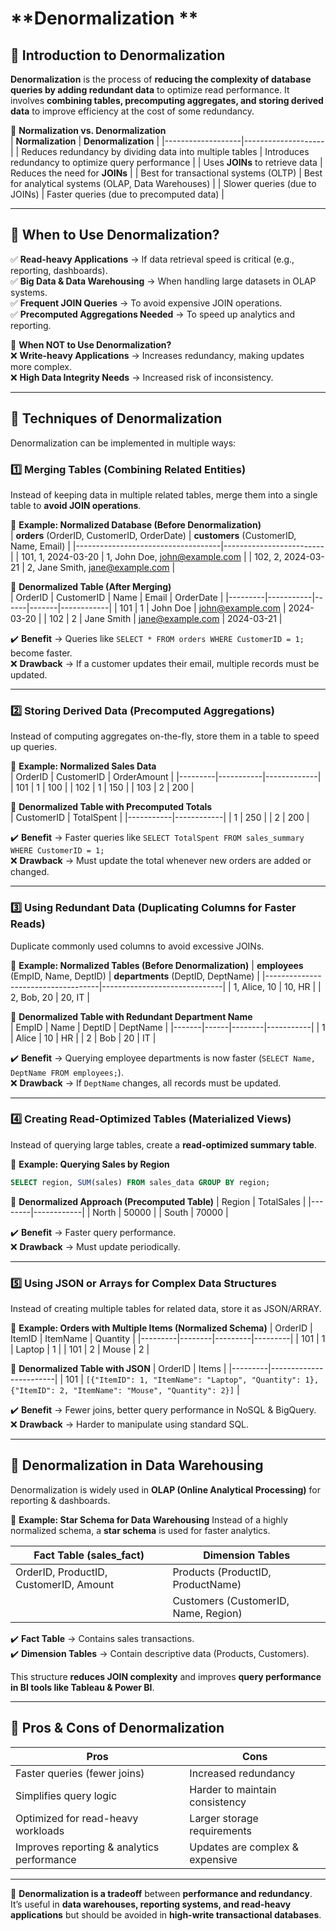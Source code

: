 # **Denormalization **  

## **🔹 Introduction to Denormalization**  
**Denormalization** is the process of **reducing the complexity of database queries by adding redundant data** to optimize read performance. It involves **combining tables, precomputing aggregates, and storing derived data** to improve efficiency at the cost of some redundancy.  

🔹 **Normalization vs. Denormalization**  
| **Normalization** | **Denormalization** |
|-------------------|--------------------|
| Reduces redundancy by dividing data into multiple tables | Introduces redundancy to optimize query performance |
| Uses **JOINs** to retrieve data | Reduces the need for **JOINs** |
| Best for transactional systems (OLTP) | Best for analytical systems (OLAP, Data Warehouses) |
| Slower queries (due to JOINs) | Faster queries (due to precomputed data) |

---

## **🔹 When to Use Denormalization?**  
✅ **Read-heavy Applications** → If data retrieval speed is critical (e.g., reporting, dashboards).  
✅ **Big Data & Data Warehousing** → When handling large datasets in OLAP systems.  
✅ **Frequent JOIN Queries** → To avoid expensive JOIN operations.  
✅ **Precomputed Aggregations Needed** → To speed up analytics and reporting.  

🚫 **When NOT to Use Denormalization?**  
❌ **Write-heavy Applications** → Increases redundancy, making updates more complex.  
❌ **High Data Integrity Needs** → Increased risk of inconsistency.  

---

## **🔹 Techniques of Denormalization**
Denormalization can be implemented in multiple ways:

### **1️⃣ Merging Tables (Combining Related Entities)**
Instead of keeping data in multiple related tables, merge them into a single table to **avoid JOIN operations**.

📌 **Example: Normalized Database (Before Denormalization)**  
| **orders** (OrderID, CustomerID, OrderDate) | **customers** (CustomerID, Name, Email) |
|------------------------------------|-------------------------|
| 101, 1, 2024-03-20 | 1, John Doe, john@example.com |
| 102, 2, 2024-03-21 | 2, Jane Smith, jane@example.com |

📌 **Denormalized Table (After Merging)**  
| OrderID | CustomerID | Name | Email | OrderDate |
|---------|-----------|------|-------|------------|
| 101 | 1 | John Doe | john@example.com | 2024-03-20 |
| 102 | 2 | Jane Smith | jane@example.com | 2024-03-21 |

✔️ **Benefit** → Queries like `SELECT * FROM orders WHERE CustomerID = 1;` become faster.  
❌ **Drawback** → If a customer updates their email, multiple records must be updated.  

---

### **2️⃣ Storing Derived Data (Precomputed Aggregations)**
Instead of computing aggregates on-the-fly, store them in a table to speed up queries.

📌 **Example: Normalized Sales Data**  
| OrderID | CustomerID | OrderAmount |
|---------|-----------|-------------|
| 101 | 1 | 100 |
| 102 | 1 | 150 |
| 103 | 2 | 200 |

📌 **Denormalized Table with Precomputed Totals**  
| CustomerID | TotalSpent |
|-----------|------------|
| 1 | 250 |
| 2 | 200 |

✔️ **Benefit** → Faster queries like `SELECT TotalSpent FROM sales_summary WHERE CustomerID = 1;`  
❌ **Drawback** → Must update the total whenever new orders are added or changed.  

---

### **3️⃣ Using Redundant Data (Duplicating Columns for Faster Reads)**
Duplicate commonly used columns to avoid excessive JOINs.

📌 **Example: Normalized Tables (Before Denormalization)**
| **employees** (EmpID, Name, DeptID) | **departments** (DeptID, DeptName) |
|------------------------------------|------------------------------|
| 1, Alice, 10 | 10, HR |
| 2, Bob, 20 | 20, IT |

📌 **Denormalized Table with Redundant Department Name**  
| EmpID | Name | DeptID | DeptName |
|-------|------|--------|-----------|
| 1 | Alice | 10 | HR |
| 2 | Bob | 20 | IT |

✔️ **Benefit** → Querying employee departments is now faster (`SELECT Name, DeptName FROM employees;`).  
❌ **Drawback** → If `DeptName` changes, all records must be updated.  

---

### **4️⃣ Creating Read-Optimized Tables (Materialized Views)**
Instead of querying large tables, create a **read-optimized summary table**.

📌 **Example: Querying Sales by Region**  
```sql
SELECT region, SUM(sales) FROM sales_data GROUP BY region;
```
📌 **Denormalized Approach (Precomputed Table)**
| Region | TotalSales |
|--------|------------|
| North | 50000 |
| South | 70000 |

✔️ **Benefit** → Faster query performance.  
❌ **Drawback** → Must update periodically.  

---

### **5️⃣ Using JSON or Arrays for Complex Data Structures**
Instead of creating multiple tables for related data, store it as JSON/ARRAY.

📌 **Example: Orders with Multiple Items (Normalized Schema)**
| OrderID | ItemID | ItemName | Quantity |
|---------|--------|---------|---------|
| 101 | 1 | Laptop | 1 |
| 101 | 2 | Mouse | 2 |

📌 **Denormalized Table with JSON**
| OrderID | Items |
|---------|------------------------|
| 101 | `[{"ItemID": 1, "ItemName": "Laptop", "Quantity": 1}, {"ItemID": 2, "ItemName": "Mouse", "Quantity": 2}]` |

✔️ **Benefit** → Fewer joins, better query performance in NoSQL & BigQuery.  
❌ **Drawback** → Harder to manipulate using standard SQL.  

---

## **🔹 Denormalization in Data Warehousing**
Denormalization is widely used in **OLAP (Online Analytical Processing)** for reporting & dashboards.

📌 **Example: Star Schema for Data Warehousing**
Instead of a highly normalized schema, a **star schema** is used for faster analytics.

| **Fact Table (sales_fact)** | **Dimension Tables** |
|-----------------------------|---------------------|
| OrderID, ProductID, CustomerID, Amount | Products (ProductID, ProductName) |
| | Customers (CustomerID, Name, Region) |

✔️ **Fact Table** → Contains sales transactions.  
✔️ **Dimension Tables** → Contain descriptive data (Products, Customers).  

This structure **reduces JOIN complexity** and improves **query performance in BI tools like Tableau & Power BI**.  

---

## **🔹 Pros & Cons of Denormalization**
| **Pros** | **Cons** |
|---------|---------|
| Faster queries (fewer joins) | Increased redundancy |
| Simplifies query logic | Harder to maintain consistency |
| Optimized for read-heavy workloads | Larger storage requirements |
| Improves reporting & analytics performance | Updates are complex & expensive |

---

🚀 **Denormalization is a tradeoff** between **performance and redundancy**. It’s useful in **data warehouses, reporting systems, and read-heavy applications** but should be avoided in **high-write transactional databases**.  
